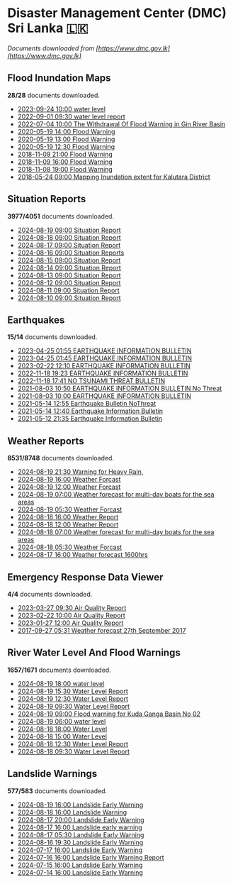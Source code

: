 # Disaster Management Center (DMC) Sri Lanka :sri_lanka:

*Documents downloaded from [https://www.dmc.gov.lk](https://www.dmc.gov.lk)*

## Flood Inundation Maps

**28/28** documents downloaded.

* [2023-09-24 10:00 water level](data/flood-inundation-maps/20230924.1000.water-level.pdf)
* [2022-09-01 09:30 water level report](data/flood-inundation-maps/20220901.0930.water-level-report.pdf)
* [2022-07-04 10:00 The Withdrawal Of Flood Warning in Gin River Basin](data/flood-inundation-maps/20220704.1000.the-withdrawal-of-flood-warning-in-gin-river-basin.pdf)
* [2020-05-19 14:00 Flood Warning](data/flood-inundation-maps/20200519.1400.flood-warning.pdf)
* [2020-05-19 13:00 Flood Warning](data/flood-inundation-maps/20200519.1300.flood-warning.pdf)
* [2020-05-19 12:30 Flood Warning](data/flood-inundation-maps/20200519.1230.flood-warning.pdf)
* [2018-11-09 21:00 Flood Warning](data/flood-inundation-maps/20181109.2100.flood-warning.PDF)
* [2018-11-09 16:00 Flood Warning](data/flood-inundation-maps/20181109.1600.flood-warning.PDF)
* [2018-11-08 19:00 Flood Warning](data/flood-inundation-maps/20181108.1900.flood-warning.PDF)
* [2018-05-24 09:00 Mapping Inundation extent for Kalutara District](data/flood-inundation-maps/20180524.0900.mapping-inundation-extent-for-kalutara-district.pdf)

## Situation Reports

**3977/4051** documents downloaded.

* [2024-08-19 09:00 Situation Report](data/situation-reports/20240819.0900.situation-report.pdf)
* [2024-08-18 09:00 Situation Report](data/situation-reports/20240818.0900.situation-report.pdf)
* [2024-08-17 09:00 Situation Report](data/situation-reports/20240817.0900.situation-report.pdf)
* [2024-08-16 09:00 Situation Reports](data/situation-reports/20240816.0900.situation-reports.pdf)
* [2024-08-15 09:00 Situation Report](data/situation-reports/20240815.0900.situation-report.pdf)
* [2024-08-14 09:00 Situation Report](data/situation-reports/20240814.0900.situation-report.pdf)
* [2024-08-13 09:00 Situation Report](data/situation-reports/20240813.0900.situation-report.pdf)
* [2024-08-12 09:00 Situation Report](data/situation-reports/20240812.0900.situation-report.pdf)
* [2024-08-11 09:00 Situation Report](data/situation-reports/20240811.0900.situation-report.pdf)
* [2024-08-10 09:00 Situation Report](data/situation-reports/20240810.0900.situation-report.pdf)

## Earthquakes

**15/14** documents downloaded.

* [2023-04-25 01:55 EARTHQUAKE INFORMATION BULLETIN](data/earthquakes/20230425.0155.earthquake-information-bulletin.pdf)
* [2023-04-25 01:45 EARTHQUAKE INFORMATION BULLETIN](data/earthquakes/20230425.0145.earthquake-information-bulletin.pdf)
* [2023-02-22 12:10 EARTHQUAKE INFORMATION BULLETIN](data/earthquakes/20230222.1210.earthquake-information-bulletin.pdf)
* [2022-11-18 19:23 EARTHQUAKE INFORMATION BULLETIN](data/earthquakes/20221118.1923.earthquake-information-bulletin.pdf)
* [2022-11-18 17:41 NO TSUNAMI THREAT BULLETIN](data/earthquakes/20221118.1741.no-tsunami-threat-bulletin.pdf)
* [2021-08-03 10:50 EARTHQUAKE INFORMATION BULLETIN No Threat](data/earthquakes/20210803.1050.earthquake-information-bulletin-no-threat.pdf)
* [2021-08-03 10:00 EARTHQUAKE INFORMATION BULLETIN](data/earthquakes/20210803.1000.earthquake-information-bulletin.pdf)
* [2021-05-14 12:55 Earthquake Bulletin NoThreat](data/earthquakes/20210514.1255.earthquake-bulletin-nothreat.pdf)
* [2021-05-14 12:40 Earthquake Information Bulletin](data/earthquakes/20210514.1240.earthquake-information-bulletin.pdf)
* [2021-05-12 21:35 Earthquake Information Bulletin](data/earthquakes/20210512.2135.earthquake-information-bulletin.pdf)

## Weather Reports

**8531/8748** documents downloaded.

* [2024-08-19 21:30 Warning for Heavy Rain,](data/weather-reports/20240819.2130.warning-for-heavy-rain.pdf)
* [2024-08-19 16:00 Weather Forcast](data/weather-reports/20240819.1600.weather-forcast.pdf)
* [2024-08-19 12:00 Weather Forcast](data/weather-reports/20240819.1200.weather-forcast.pdf)
* [2024-08-19 07:00 Weather forecast for multi-day boats for the sea areas](data/weather-reports/20240819.0700.weather-forecast-for-multiday-boats-for-the-sea-areas.pdf)
* [2024-08-19 05:30 Weather Forcast](data/weather-reports/20240819.0530.weather-forcast.pdf)
* [2024-08-18 16:00 Weather Report](data/weather-reports/20240818.1600.weather-report.pdf)
* [2024-08-18 12:00 Weather Report](data/weather-reports/20240818.1200.weather-report.pdf)
* [2024-08-18 07:00 Weather forecast for multi-day boats for the sea areas](data/weather-reports/20240818.0700.weather-forecast-for-multiday-boats-for-the-sea-areas.pdf)
* [2024-08-18 05:30 Weather Forcast](data/weather-reports/20240818.0530.weather-forcast.pdf)
* [2024-08-17 16:00 Weather forecast 1600hrs](data/weather-reports/20240817.1600.weather-forecast-1600hrs.pdf)

## Emergency Response Data Viewer

**4/4** documents downloaded.

* [2023-03-27 09:30 Air Quality Report](data/emergency-response-data-viewer/20230327.0930.air-quality-report.pdf)
* [2023-02-22 10:00 Air Quality Report](data/emergency-response-data-viewer/20230222.1000.air-quality-report.pdf)
* [2023-01-27 12:00 Air Quality Report](data/emergency-response-data-viewer/20230127.1200.air-quality-report.pdf)
* [2017-09-27 05:31 Weather forecast 27th September 2017](data/emergency-response-data-viewer/20170927.0531.weather-forecast-27th-september-2017.pdf)

## River Water Level And Flood Warnings

**1657/1671** documents downloaded.

* [2024-08-19 18:00 water level](data/river-water-level-and-flood-warnings/20240819.1800.water-level.jpg)
* [2024-08-19 15:30 Water Level Report](data/river-water-level-and-flood-warnings/20240819.1530.water-level-report.jpg)
* [2024-08-19 12:30 Water Level Report](data/river-water-level-and-flood-warnings/20240819.1230.water-level-report.jpg)
* [2024-08-19 09:30 Water Level Report](data/river-water-level-and-flood-warnings/20240819.0930.water-level-report.jpg)
* [2024-08-19 09:00 Flood warning for Kuda Ganga Basin  No 02](data/river-water-level-and-flood-warnings/20240819.0900.flood-warning-for-kuda-ganga-basin-no-02.pdf)
* [2024-08-19 06:00 water level](data/river-water-level-and-flood-warnings/20240819.0600.water-level.jpg)
* [2024-08-18 18:00 Water Level](data/river-water-level-and-flood-warnings/20240818.1800.water-level.jpg)
* [2024-08-18 15:00 Water Level](data/river-water-level-and-flood-warnings/20240818.1500.water-level.jpg)
* [2024-08-18 12:30 Water Level Report](data/river-water-level-and-flood-warnings/20240818.1230.water-level-report.jpg)
* [2024-08-18 09:30 Water Level Report](data/river-water-level-and-flood-warnings/20240818.0930.water-level-report.jpg)

## Landslide Warnings

**577/583** documents downloaded.

* [2024-08-19 16:00 Landslide Early Warning](data/landslide-warnings/20240819.1600.landslide-early-warning.pdf)
* [2024-08-18 16:00 Landslide Warning](data/landslide-warnings/20240818.1600.landslide-warning.pdf)
* [2024-08-17 20:00 Landslide Early Warning](data/landslide-warnings/20240817.2000.landslide-early-warning.pdf)
* [2024-08-17 16:00 Landslide early warning](data/landslide-warnings/20240817.1600.landslide-early-warning.pdf)
* [2024-08-17 05:30 Landslide Early Warning](data/landslide-warnings/20240817.0530.landslide-early-warning.pdf)
* [2024-08-16 19:30 Landslide Early Warning](data/landslide-warnings/20240816.1930.landslide-early-warning.pdf)
* [2024-07-17 16:00 Landslide Early Warning](data/landslide-warnings/20240717.1600.landslide-early-warning.pdf)
* [2024-07-16 16:00 Landslide Early Warning Report](data/landslide-warnings/20240716.1600.landslide-early-warning-report.pdf)
* [2024-07-15 16:00 Landslide Early Warning](data/landslide-warnings/20240715.1600.landslide-early-warning.pdf)
* [2024-07-14 16:00 Landslide Early Warning](data/landslide-warnings/20240714.1600.landslide-early-warning.pdf)
